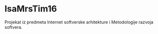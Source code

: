# IsaMrsTim16
Projekat iz predmeta Internet softverske arhitekture i Metodologije razvoja softvera.
